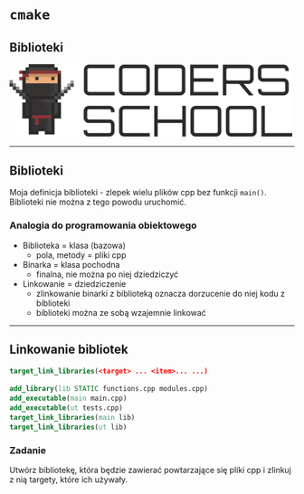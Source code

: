 <!-- .slide: data-background="#111111" -->

# `cmake`

## Biblioteki

<a href="https://coders.school">
    <img width="500" src="../coders_school_logo.png" alt="Coders School" class="plain">
</a>

___

## Biblioteki

Moja definicja biblioteki - zlepek wielu plików cpp bez funkcji `main()`. Biblioteki nie można z tego powodu uruchomić.
<!-- .element: class="fragment fade-in" -->

### Analogia do programowania obiektowego
<!-- .element: class="fragment fade-in" -->

* <!-- .element: class="fragment fade-in" --> Biblioteka = klasa (bazowa)
  * <!-- .element: class="fragment fade-in" --> pola, metody = pliki cpp
* <!-- .element: class="fragment fade-in" --> Binarka = klasa pochodna
  * <!-- .element: class="fragment fade-in" --> finalna, nie można po niej dziedziczyć
* <!-- .element: class="fragment fade-in" --> Linkowanie = dziedziczenie
  * <!-- .element: class="fragment fade-in" --> zlinkowanie binarki z biblioteką oznacza dorzucenie do niej kodu z biblioteki
  * <!-- .element: class="fragment fade-in" --> biblioteki można ze sobą wzajemnie linkować

___

## Linkowanie bibliotek

```cmake
target_link_libraries(<target> ... <item>... ...)
```
<!-- .element: class="fragment fade-in" -->

```cmake
add_library(lib STATIC functions.cpp modules.cpp)
add_executable(main main.cpp)
add_executable(ut tests.cpp)
target_link_libraries(main lib)
target_link_libraries(ut lib)
```
<!-- .element: class="fragment fade-in" -->

### Zadanie
<!-- .element: class="fragment fade-in" -->

Utwórz bibliotekę, która będzie zawierać powtarzające się pliki cpp i zlinkuj z nią targety, które ich używały.
<!-- .element: class="fragment fade-in" -->
